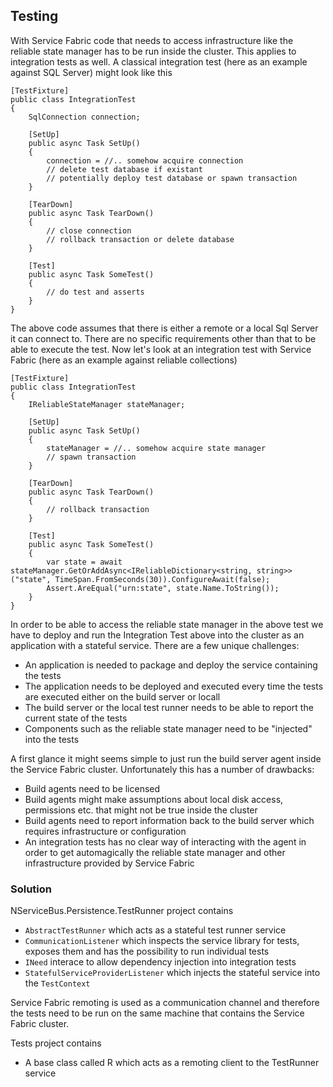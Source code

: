 ## Testing

With Service Fabric code that needs to access infrastructure like the reliable state manager has to be run inside the cluster. This applies to integration tests as well. A classical integration test (here as an example against SQL Server) might look like this

```
[TestFixture]
public class IntegrationTest 
{
    SqlConnection connection;

    [SetUp]
    public async Task SetUp() 
    {
        connection = //.. somehow acquire connection
        // delete test database if existant
        // potentially deploy test database or spawn transaction
    }

    [TearDown]
    public async Task TearDown() 
    {
        // close connection
        // rollback transaction or delete database
    }

    [Test]
    public async Task SomeTest() 
    {
        // do test and asserts
    }
}
```

The above code assumes that there is either a remote or a local Sql Server it can connect to. There are no specific requirements other than that to be able to execute the test. Now let's look at an integration test with Service Fabric (here as an example against reliable collections)

```
[TestFixture]
public class IntegrationTest 
{
    IReliableStateManager stateManager;

    [SetUp]
    public async Task SetUp() 
    {
        stateManager = //.. somehow acquire state manager
        // spawn transaction
    }

    [TearDown]
    public async Task TearDown() 
    {
        // rollback transaction
    }

    [Test]
    public async Task SomeTest() 
    {
        var state = await stateManager.GetOrAddAsync<IReliableDictionary<string, string>>("state", TimeSpan.FromSeconds(30)).ConfigureAwait(false);
        Assert.AreEqual("urn:state", state.Name.ToString());
    }
}
```

In order to be able to access the reliable state manager in the above test we have to deploy and run the Integration Test above into the cluster as an application with a stateful service. There are a few unique challenges:

- An application is needed to package and deploy the service containing the tests
- The application needs to be deployed and executed every time the tests are executed either on the build server or locall
- The build server or the local test runner needs to be able to report the current state of the tests
- Components such as the reliable state manager need to be "injected" into the tests

A first glance it might seems simple to just run the build server agent inside the Service Fabric cluster. Unfortunately this has a number of drawbacks:

- Build agents need to be licensed
- Build agents might make assumptions about local disk access, permissions etc. that might not be true inside the cluster
- Build agents need to report information back to the build server which requires infrastructure or configuration
- An integration tests has no clear way of interacting with the agent in order to get automagically the reliable state manager and other infrastructure provided by Service Fabric

### Solution

NServiceBus.Persistence.TestRunner project contains

- `AbstractTestRunner` which acts as a stateful test runner service
- `CommunicationListener` which inspects the service library for tests, exposes them and has the possibility to run individual tests
- `INeed` interace to allow dependency injection into integration tests
- `StatefulServiceProviderListener` which injects the stateful service into the `TestContext`

Service Fabric remoting is used as a communication channel and therefore the tests need to be run on the same machine that contains the Service Fabric cluster.

Tests project contains

- A base class called R which acts as a remoting client to the TestRunner service